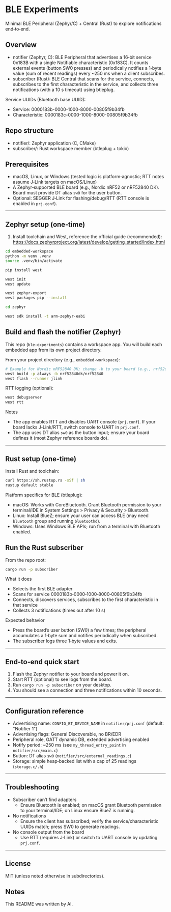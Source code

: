 # BLE Experiments

Minimal BLE Peripheral (Zephyr/C) + Central (Rust) to explore notifications end‑to‑end.

## Overview

- notifier (Zephyr, C): BLE Peripheral that advertises a 16‑bit service 0x183B with a single Notifiable characteristic (0x183C). It counts external events (button SW0 presses) and periodically notifies a 1‑byte value (sum of recent readings) every ~250 ms when a client subscribes.
- subscriber (Rust): BLE Central that scans for the service, connects, subscribes to the first characteristic in the service, and collects three notifications (with a 10 s timeout) using btleplug.

Service UUIDs (Bluetooth base UUID):
- Service: 0000183b-0000-1000-8000-00805f9b34fb
- Characteristic: 0000183c-0000-1000-8000-00805f9b34fb

## Repo structure

- notifier/: Zephyr application (C, CMake)
- subscriber/: Rust workspace member (btleplug + tokio)

## Prerequisites

- macOS, Linux, or Windows (tested logic is platform‑agnostic; RTT notes assume J‑Link targets on macOS/Linux)
- A Zephyr‑supported BLE board (e.g., Nordic nRF52 or nRF52840 DK). Board must provide DT alias `sw0` for the user button.
- Optional: SEGGER J‑Link for flashing/debug/RTT (RTT console is enabled in `prj.conf`).

---

## Zephyr setup (one‑time)

1) Install toolchain and West, reference the official guide (recommended): https://docs.zephyrproject.org/latest/develop/getting_started/index.html

```sh
cd embedded-workspace
python -m venv .venv
source .venv/bin/activate

pip install west

west init
west update

west zephyr-export
west packages pip --install

cd zephyr

west sdk install -t arm-zephyr-eabi
```

## Build and flash the notifier (Zephyr)

This repo (`ble-experiments`) contains a workspace app. You will build each embedded app from its own project directory.

From your project directory (e.g., `embedded-workspace`):

```sh
# Example for Nordic nRF52840 DK; change -b to your board (e.g., nrf52dk_nrf52832)
west build -p always -b nrf52840dk/nrf52840 
west flash --runner jlink
```

RTT logging (optional):

```sh
west debugserver
west rtt
```

Notes
- The app enables RTT and disables UART console (`prj.conf`). If your board lacks J‑Link/RTT, switch console to UART in `prj.conf`.
- The app uses DT alias `sw0` as the button input; ensure your board defines it (most Zephyr reference boards do).

---

## Rust setup (one‑time)

Install Rust and toolchain:

```sh
curl https://sh.rustup.rs -sSf | sh
rustup default stable
```

Platform specifics for BLE (btleplug):
- macOS: Works with CoreBluetooth. Grant Bluetooth permission to your terminal/IDE in System Settings > Privacy & Security > Bluetooth.
- Linux: Install BlueZ; ensure your user can access BLE (may need `bluetooth` group and running `bluetoothd`).
- Windows: Uses Windows BLE APIs; run from a terminal with Bluetooth enabled.

## Run the Rust subscriber

From the repo root:

```sh
cargo run -p subscriber
```

What it does
- Selects the first BLE adapter
- Scans for service 0000183b‑0000‑1000‑8000‑00805f9b34fb
- Connects, discovers services, subscribes to the first characteristic in that service
- Collects 3 notifications (times out after 10 s)

Expected behavior
- Press the board’s user button (SW0) a few times; the peripheral accumulates a 1‑byte sum and notifies periodically when subscribed.
- The subscriber logs three 1‑byte values and exits.

---

## End‑to‑end quick start

1) Flash the Zephyr notifier to your board and power it on.
2) Start RTT (optional) to see logs from the board.
3) Run `cargo run -p subscriber` on your desktop.
4) You should see a connection and three notifications within 10 seconds.

---

## Configuration reference

- Advertising name: `CONFIG_BT_DEVICE_NAME` in `notifier/prj.conf` (default: "Notifier 1")
- Advertising flags: General Discoverable, no BR/EDR
- Peripheral role, GATT dynamic DB, extended advertising enabled
- Notify period: ~250 ms (see `my_thread_entry_point` in `notifier/src/main.c`)
- Button: DT alias `sw0` (`notifier/src/external_readings.c`)
- Storage: simple heap‑backed list with a cap of 25 readings (`storage.c/.h`)

---

## Troubleshooting

- Subscriber can’t find adapters
	- Ensure Bluetooth is enabled; on macOS grant Bluetooth permission to your terminal/IDE; on Linux ensure BlueZ is running.
- No notifications
	- Ensure the client has subscribed; verify the service/characteristic UUIDs match; press SW0 to generate readings.
- No console output from the board
	- Use RTT (requires J‑Link) or switch to UART console by updating `prj.conf`.

---

## License

MIT (unless noted otherwise in subdirectories).

## Notes

This README was written by AI.